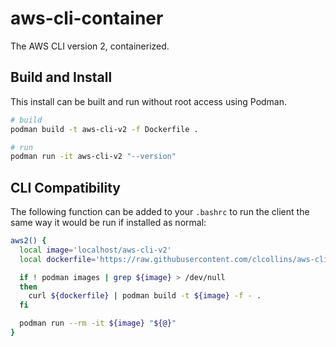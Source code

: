aws-cli-container
=================

The AWS CLI version 2, containerized.

Build and Install
-----------------
This install can be built and run without root access using Podman. 

```sh
# build
podman build -t aws-cli-v2 -f Dockerfile .

# run
podman run -it aws-cli-v2 "--version"
```

CLI Compatibility
-----------------

The following function can be added to your `.bashrc` to run the client the same way it would be run if installed as normal:

```sh
aws2() {
  local image='localhost/aws-cli-v2'
  local dockerfile='https://raw.githubusercontent.com/clcollins/aws-cli-container/master/Dockerfile'

  if ! podman images | grep ${image} > /dev/null
  then
    curl ${dockerfile} | podman build -t ${image} -f - .
  fi

  podman run --rm -it ${image} "${@}"
}
```
